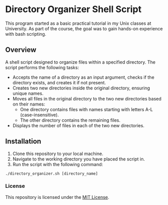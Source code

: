 # Directory Organizer Shell Script 

This program started as a basic practical tutorial in my Unix classes at University. As part of the course, the goal was to gain hands-on experience with bash scripting.

## Overview

A shell script designed to organize files within a specified directory. The script performs the following tasks:

- Accepts the name of a directory as an input argument, checks if the directory exists, and creates it if not present.
- Creates two new directories inside the original directory, ensuring unique names.
- Moves all files in the original directory to the two new directories based on their names:
    - One directory contains files with names starting with letters A-L (case-insensitive).
    - The other directory contains the remaining files.
- Displays the number of files in each of the two new directories.

## Installation

1. Clone this repository to your local machine.
2. Navigate to the working directory you have placed the script in.
3. Run the script with the following command:

```
./directory_organizer.sh [directory_name]
```

### License
This repository is licensed under the [MIT License](https://github.com/NikolaosGazis/Directory-Organizer?tab=MIT-1-ov-file).
